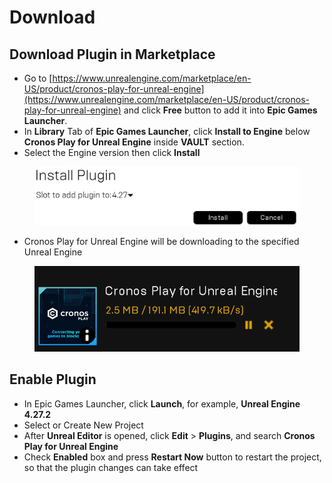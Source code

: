 # Download

## Download Plugin in Marketplace

* Go to [https://www.unrealengine.com/marketplace/en-US/product/cronos-play-for-unreal-engine](https://www.unrealengine.com/marketplace/en-US/product/cronos-play-for-unreal-engine) and click **Free** button to add it into **Epic Games Launcher**.
* In **Library** Tab of **Epic Games Launcher**, click **Install to Engine** below **Cronos Play for Unreal Engine** inside **VAULT** section.
* Select the Engine version then click **Install**

<figure><img src="../../.gitbook/assets/image.png" alt=""><figcaption></figcaption></figure>

* Cronos Play for Unreal Engine will be downloading to the specified Unreal Engine

<figure><img src="../../.gitbook/assets/image (1).png" alt=""><figcaption></figcaption></figure>

## Enable Plugin

* In Epic Games Launcher, click **Launch**, for example, **Unreal Engine 4.27.2**
* Select or Create New Project
* After **Unreal Editor** is opened, click **Edit** > **Plugins**, and search **Cronos Play for Unreal Engine**
* Check **Enabled** box and press **Restart Now** button to restart the project, so that the plugin changes can take effect
